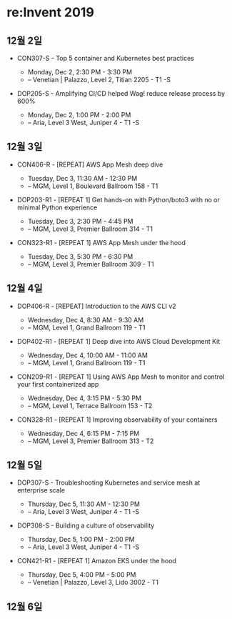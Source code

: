 # re:Invent 2019

## 12월 2일

* CON307-S - Top 5 container and Kubernetes best practices
  * Monday, Dec 2, 2:30 PM - 3:30 PM
  * – Venetian | Palazzo, Level 2, Titian 2205 - T1 -S

* DOP205-S - Amplifying CI/CD helped Wag! reduce release process by 600%
  * Monday, Dec 2, 1:00 PM - 2:00 PM
  * – Aria, Level 3 West, Juniper 4 - T1 -S

## 12월 3일

* CON406-R - [REPEAT] AWS App Mesh deep dive
  * Tuesday, Dec 3, 11:30 AM - 12:30 PM
  * – MGM, Level 1, Boulevard Ballroom 158 - T1

* DOP203-R1 - [REPEAT 1] Get hands-on with Python/boto3 with no or minimal Python experience
  * Tuesday, Dec 3, 2:30 PM - 4:45 PM
  * – MGM, Level 3, Premier Ballroom 314 - T1

* CON323-R1 - [REPEAT 1] AWS App Mesh under the hood
  * Tuesday, Dec 3, 5:30 PM - 6:30 PM
  * – MGM, Level 3, Premier Ballroom 309 - T1

## 12월 4일

* DOP406-R - [REPEAT] Introduction to the AWS CLI v2
  * Wednesday, Dec 4, 8:30 AM - 9:30 AM
  * – MGM, Level 1, Grand Ballroom 119 - T1

* DOP402-R1 - [REPEAT 1] Deep dive into AWS Cloud Development Kit
  * Wednesday, Dec 4, 10:00 AM - 11:00 AM
  * – MGM, Level 1, Grand Ballroom 119 - T1

* CON209-R1 - [REPEAT 1] Using AWS App Mesh to monitor and control your first containerized app
  * Wednesday, Dec 4, 3:15 PM - 5:30 PM
  * – MGM, Level 1, Terrace Ballroom 153 - T2

* CON328-R1 - [REPEAT 1] Improving observability of your containers
  * Wednesday, Dec 4, 6:15 PM - 7:15 PM
  * – MGM, Level 3, Premier Ballroom 313 - T2

## 12월 5일

* DOP307-S - Troubleshooting Kubernetes and service mesh at enterprise scale
  * Thursday, Dec 5, 11:30 AM - 12:30 PM
  * – Aria, Level 3 West, Juniper 4 - T1 -S

* DOP308-S - Building a culture of observability
  * Thursday, Dec 5, 1:00 PM - 2:00 PM
  * – Aria, Level 3 West, Juniper 4 - T1 -S

* CON421-R1 - [REPEAT 1] Amazon EKS under the hood
  * Thursday, Dec 5, 4:00 PM - 5:00 PM
  * – Venetian | Palazzo, Level 3, Lido 3002 - T1

## 12월 6일
